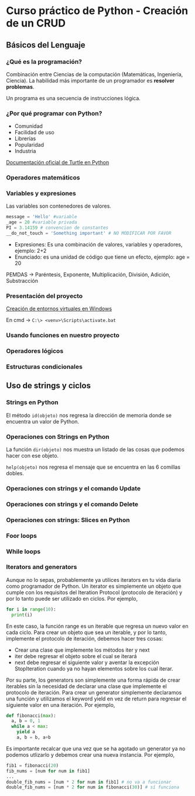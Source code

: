 # Curso práctico de Python - Creación de un CRUD

## Básicos del Lenguaje

### ¿Qué es la programación?

Combinación entre Ciencias de la computación (Matemáticas, Ingeniería, Ciencia). La habilidad más importante de un programador es **resolver problemas**.

Un programa es una secuencia de instrucciones lógica.

### ¿Por qué programar con Python?

- Comunidad
- Facilidad de uso
- Librerías
- Popularidad
- Industria

[Documentación oficial de Turtle en Python](https://docs.python.org/3/library/turtle.html#module-turtle)

### Operadores matemáticos

### Variables y expresiones

Las variables son contenedores de valores.

```python
message = 'Hello' #variable
_age = 20 #variable privada
PI = 3.14159 # convencion de constantes
__do_not_touch = 'Something important' # NO MODIFICAR POR FAVOR
```

- Expresiones: Es una combinación de valores, variables y operadores, ejemplo: 2+2
- Enunciado: es una unidad de código que tiene un efecto, ejemplo: age = 20

PEMDAS -> Paréntesis, Exponente, Multiplicación, División, Adición, Substracción

### Presentación del proyecto

[Creación de entornos virtuales en Windows](https://docs.python.org/es/3.8/library/venv.html)

En cmd -> `C:\> <venv>\Scripts\activate.bat`

### Usando funciones en nuestro proyecto

### Operadores lógicos

### Estructuras condicionales

## Uso de strings y ciclos

### Strings en Python

El método `id(objeto)` nos regresa la dirección de memoria donde se encuentra un valor de Python.

### Operaciones con Strings en Python

La función `dir(objeto)` nos muestra un listado de las cosas que podemos hacer con ese objeto.

`help(objeto)` nos regresa el mensaje que se encuentra en las 6 comillas dobles.

### Operaciones con strings y el comando Update

### Operaciones con strings y el comando Delete

### Operaciones con strings: Slices en Python

### Foor loops

### While loops

### Iterators and generators

Aunque no lo sepas, probablemente ya utilices iterators en tu vida diaria como programador de Python. Un iterator es simplemente un objeto que cumple con los requisitos del Iteration Protocol (protocolo de iteración) y por lo tanto puede ser utilizado en ciclos. Por ejemplo,

```python
for i in range(10):
  print(i)
```

En este caso, la función range es un iterable que regresa un nuevo valor en cada ciclo. Para crear un objeto que sea un iterable, y por lo tanto, implemente el protocolo de iteración, debemos hacer tres cosas:

- Crear una clase que implemente los métodos iter y next
- iter debe regresar el objeto sobre el cual se iterará
- next debe regresar el siguiente valor y aventar la excepción StopIteration cuando ya no hayan elementos sobre los cual iterar.

Por su parte, los generators son simplemente una forma rápida de crear iterables sin la necesidad de declarar una clase que implemente el protocolo de iteración. Para crear un generator simplemente declaramos una función y utilizamos el keyword yield en vez de return para regresar el siguiente valor en una iteración. Por ejemplo,

```python
def fibonacci(max):
  a, b = 0, 1
  while a < max:
    yield a
    a, b = b, a+b
```

Es importante recalcar que una vez que se ha agotado un generator ya no podemos utlizarlo y debemos crear una nueva instancia. Por ejemplo,

```python
fib1 = fibonacci(20)
fib_nums = [num for num in fib1]
...
double_fib_nums = [num * 2 for num in fib1] # no va a funcionar
double_fib_nums = [num * 2 for num in fibonacci(30)] # sí funciona
```
